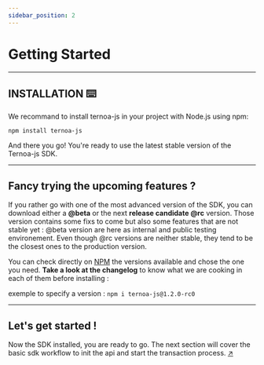 ```yaml
---
sidebar_position: 2
---
```


# Getting Started

___

## INSTALLATION ⌨️

We recommand to install ternoa-js in your project with Node.js using npm: 

`npm install ternoa-js`

And there you go! You're ready to use the latest stable version of the Ternoa-js SDK.

___

## Fancy trying the upcoming features ? 

If you rather go with one of the most advanced version of the SDK, you can download either a **@beta** or the next **release candidate @rc** version. Those version contains some fixs to come but also some features that are not stable yet : @beta version are here as internal and public testing environement. Even though @rc versions are neither stable, they tend to be the closest ones to the production version.

You can check directly on [NPM](https://www.npmjs.com/package/ternoa-js) the versions available and chose the one you need. **Take a look at the changelog** to know what we are cooking in each of them before installing : 

exemple to specify a version : `npm i ternoa-js@1.2.0-rc0` 

___

## Let's get started !

Now the SDK installed, you are ready to go. The next section will cover the basic sdk workflow to init the api and start the transaction process. [↗️](#)